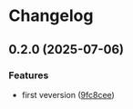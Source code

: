 # Changelog

## 0.2.0 (2025-07-06)

### Features

* first veversion ([9fc8cee](https://github.com/your-org/newrelic-nestjs-instrumentation/commit/9fc8cee4d4fc9516672e1596fe4b2d822859f60c))
